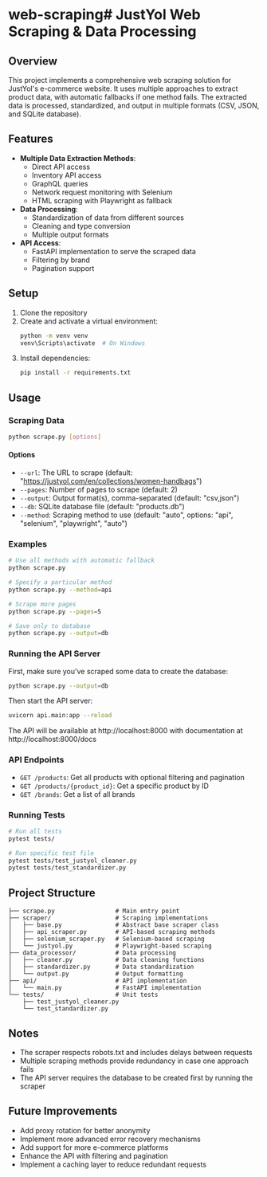 # web-scraping# JustYol Web Scraping & Data Processing

## Overview
This project implements a comprehensive web scraping solution for JustYol's e-commerce website. It uses multiple approaches to extract product data, with automatic fallbacks if one method fails. The extracted data is processed, standardized, and output in multiple formats (CSV, JSON, and SQLite database).

## Features
- **Multiple Data Extraction Methods**:
  - Direct API access
  - Inventory API access
  - GraphQL queries
  - Network request monitoring with Selenium
  - HTML scraping with Playwright as fallback
- **Data Processing**:
  - Standardization of data from different sources
  - Cleaning and type conversion
  - Multiple output formats
- **API Access**:
  - FastAPI implementation to serve the scraped data
  - Filtering by brand
  - Pagination support

## Setup
1. Clone the repository
2. Create and activate a virtual environment:
   ```bash
   python -m venv venv
   venv\Scripts\activate  # On Windows
   ```
3. Install dependencies:
   ```bash
   pip install -r requirements.txt
   ```

## Usage
### Scraping Data
```bash
python scrape.py [options]
```

#### Options
- `--url`: The URL to scrape (default: "https://justyol.com/en/collections/women-handbags")
- `--pages`: Number of pages to scrape (default: 2)
- `--output`: Output format(s), comma-separated (default: "csv,json")
- `--db`: SQLite database file (default: "products.db")
- `--method`: Scraping method to use (default: "auto", options: "api", "selenium", "playwright", "auto")

### Examples
```bash
# Use all methods with automatic fallback
python scrape.py

# Specify a particular method
python scrape.py --method=api

# Scrape more pages
python scrape.py --pages=5

# Save only to database
python scrape.py --output=db
```

### Running the API Server
First, make sure you've scraped some data to create the database:
```bash
python scrape.py --output=db
```

Then start the API server:
```bash
uvicorn api.main:app --reload
```

The API will be available at http://localhost:8000 with documentation at http://localhost:8000/docs

### API Endpoints
- `GET /products`: Get all products with optional filtering and pagination
- `GET /products/{product_id}`: Get a specific product by ID
- `GET /brands`: Get a list of all brands

### Running Tests
```bash
# Run all tests
pytest tests/

# Run specific test file
pytest tests/test_justyol_cleaner.py
pytest tests/test_standardizer.py
```

## Project Structure
```
├── scrape.py                 # Main entry point
├── scraper/                  # Scraping implementations
│   ├── base.py               # Abstract base scraper class
│   ├── api_scraper.py        # API-based scraping methods
│   ├── selenium_scraper.py   # Selenium-based scraping
│   └── justyol.py            # Playwright-based scraping
├── data_processor/           # Data processing
│   ├── cleaner.py            # Data cleaning functions
│   ├── standardizer.py       # Data standardization
│   └── output.py             # Output formatting
├── api/                      # API implementation
│   └── main.py               # FastAPI implementation
└── tests/                    # Unit tests
    ├── test_justyol_cleaner.py
    └── test_standardizer.py
```

## Notes
- The scraper respects robots.txt and includes delays between requests
- Multiple scraping methods provide redundancy in case one approach fails
- The API server requires the database to be created first by running the scraper

## Future Improvements
- Add proxy rotation for better anonymity
- Implement more advanced error recovery mechanisms
- Add support for more e-commerce platforms
- Enhance the API with filtering and pagination
- Implement a caching layer to reduce redundant requests
